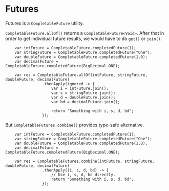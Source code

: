 # Futures

Futures is a `CompletableFuture` utility.

`CompletableFuture.allOf()` returns a `CompletableFuture<Void>`.
After that in order to get individual future results, we would have to do `get()` or `join()`.

        var intFuture = CompletableFuture.completedFuture(1);
        var stringFuture = CompletableFuture.completedFuture("One");
        var doubleFuture = CompletableFuture.completedFuture(1.0);
        var decimalFuture = CompletableFuture.completedFuture(BigDecimal.ONE);

        var res = CompletableFuture.allOf(intFuture, stringFuture, doubleFuture, decimalFuture)
                    .thenApply(ignored -> {
                        var i = intFuture.join();
                        var s = stringFuture.join();
                        var d = doubleFuture.join();
                        var bd = decimalFuture.join();

                        return "Something with i, s, d, bd";
                    });

But `CompletableFutures.combine()` provides type-safe alternative.

        var intFuture = CompletableFuture.completedFuture(1);
        var stringFuture = CompletableFuture.completedFuture("One");
        var doubleFuture = CompletableFuture.completedFuture(1.0);
        var decimalFuture = CompletableFuture.completedFuture(BigDecimal.ONE);

        var res = CompletableFutures.combine(intFuture, stringFuture, doubleFuture, decimalFuture)
                    .thenApply((i, s, d, bd) -> {
                        // Use i, s, d, bd directly.
                        return "Something with i, s, d, bd";
                    });

